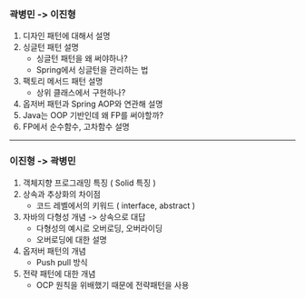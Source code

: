### 곽병민 -> 이진형

1. 디자인 패턴에 대해서 설명
2. 싱글턴 패턴 설명
    * 싱글턴 패턴을 왜 써야하나?
    * Spring에서 싱글턴을 관리하는 법
3. 팩토리 메서드 패턴 설명
    * 상위 클래스에서 구현하나?
4. 옵저버 패턴과 Spring AOP와 연관해 설명
5. Java는 OOP 기반인데 왜 FP를 써야할까?
6. FP에서 순수함수, 고차함수 설명

----

### 이진형 -> 곽병민

1. 객체지향 프로그래밍 특징 ( Solid 특징 )
2. 상속과 추상화의 차이점
    * 코드 레벨에서의 키워드 ( interface, abstract )
3. 자바의 다형성 개념 -> 상속으로 대답
    * 다형성의 예시로 오버로딩, 오버라이딩
    * 오버로딩에 대한 설명
4. 옵저버 패턴의 개념
    * Push pull 방식
5. 전략 패턴에 대한 개념
    * OCP 원칙을 위배했기 때문에 전략패턴을 사용
